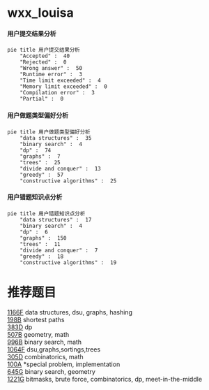 # wxx_louisa

<!-- tabs:start -->



#### **用户提交结果分析**

```mermaid
pie title 用户提交结果分析
    "Accepted" :  40
    "Rejected" :  0
    "Wrong answer" :  50
    "Runtime error" :  3
    "Time limit exceeded" :  4
    "Memory limit exceeded" :  0
    "Compilation error" :  3
    "Partial" :  0
```

#### **用户做题类型偏好分析**

```mermaid
pie title 用户做题类型偏好分析
    "data structures" :  35
    "binary search" :  4
    "dp" :  74
    "graphs" :  7
    "trees" :  25
    "divide and conquer" :  13
    "greedy" :  57
    "constructive algorithms" :  25
```
#### **用户错题知识点分析**

```mermaid
pie title 用户错题知识点分析
    "data structures" :  17
    "binary search" :  4
    "dp" :  6
    "graphs" :  150
    "trees" :  11
    "divide and conquer" :  7
    "greedy" :  18
    "constructive algorithms" :  19
```



<!-- tabs:end -->
# 推荐题目
[1166F](https://codeforces.com/contest/1166/problem/F)		data structures,
                        dsu,
                        graphs,
                        hashing		  
[198B](https://codeforces.com/contest/198/problem/B)		shortest paths		  
[383D](https://codeforces.com/contest/383/problem/D)		dp		  
[507B](https://codeforces.com/contest/507/problem/B)		geometry,
                        math		  
[996B](https://codeforces.com/contest/996/problem/B)		binary search,
                        math		  
[1064F](https://codeforces.com/contest/1064/problem/F)		dsu,graphs,sortings,trees		  
[305D](https://codeforces.com/contest/305/problem/D)		combinatorics,
                        math		  
[100A](https://codeforces.com/contest/100/problem/A)		*special problem,
                        implementation		  
[645G](https://codeforces.com/contest/645/problem/G)		binary search,
                        geometry		  
[1221G](https://codeforces.com/contest/1221/problem/G)		bitmasks,
                        brute force,
                        combinatorics,
                        dp,
                        meet-in-the-middle		  

